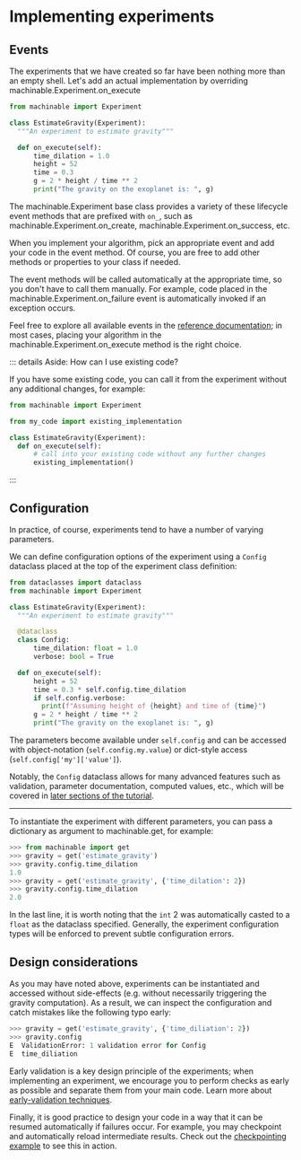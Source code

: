 # Implementing experiments

## Events

The experiments that we have created so far have been nothing more than an empty shell. Let's add an actual implementation by overriding <Pydoc caption="on_execute()">machinable.Experiment.on_execute</Pydoc>

```python
from machinable import Experiment

class EstimateGravity(Experiment):
  """An experiment to estimate gravity"""

  def on_execute(self):
      time_dilation = 1.0
      height = 52
      time = 0.3
      g = 2 * height / time ** 2
      print("The gravity on the exoplanet is: ", g)
```

The <Pydoc>machinable.Experiment</Pydoc> base class provides a variety of these lifecycle event methods that are prefixed with `on_`, such as <Pydoc caption="on_create()">machinable.Experiment.on_create</Pydoc>, <Pydoc caption="on_success()">machinable.Experiment.on_success</Pydoc>, etc.

When you implement your algorithm, pick an appropriate event and add your code in the event method. Of course, you are free to add other methods or properties to your class if needed.

The event methods will be called automatically at the appropriate time, so you don't have to call them manually. For example, code placed in the <Pydoc caption="on_failure()">machinable.Experiment.on_failure</Pydoc> event is automatically invoked if an exception occurs.

Feel free to explore all available events in the [reference documentation](../../reference/); in most cases, placing your algorithm in the <Pydoc caption="on_execute()">machinable.Experiment.on_execute</Pydoc> method is the right choice.

::: details Aside: How can I use existing code?

If you have some existing code, you can call it from the experiment without any additional changes, for example:

```python
from machinable import Experiment

from my_code import existing_implementation

class EstimateGravity(Experiment):
  def on_execute(self):
      # call into your existing code without any further changes
      existing_implementation()
```

:::

## Configuration

In practice, of course, experiments tend to have a number of varying parameters.

We can define configuration options of the experiment using a `Config` dataclass placed at the top of the experiment class definition:

```python
from dataclasses import dataclass
from machinable import Experiment

class EstimateGravity(Experiment):
  """An experiment to estimate gravity"""

  @dataclass
  class Config:
      time_dilation: float = 1.0
      verbose: bool = True

  def on_execute(self):
      height = 52
      time = 0.3 * self.config.time_dilation
      if self.config.verbose:
        print(f"Assuming height of {height} and time of {time}")
      g = 2 * height / time ** 2
      print("The gravity on the exoplanet is: ", g)

```

The parameters become available under `self.config` and can be accessed with object-notation (`self.config.my.value`) or dict-style access (`self.config['my']['value']`).

Notably, the `Config` dataclass allows for many advanced features such as validation, parameter documentation, computed values, etc., which will be covered in [later sections of the tutorial](../elements-in-depth/advanced-configuration.md).

---

To instantiate the experiment with different parameters, you can pass a dictionary as argument to <Pydoc>machinable.get</Pydoc>, for example:

```python
>>> from machinable import get
>>> gravity = get('estimate_gravity')
>>> gravity.config.time_dilation
1.0
>>> gravity = get('estimate_gravity', {'time_dilation': 2})
>>> gravity.config.time_dilation
2.0
```

In the last line, it is worth noting that the `int` 2 was automatically casted to a `float` as the dataclass specified. Generally, the experiment configuration types will be enforced to prevent subtle configuration errors.

## Design considerations

As you may have noted above, experiments can be instantiated and accessed without side-effects (e.g. without necessarily triggering the gravity computation). As a result, we can inspect the configuration and catch mistakes like the following typo early:

```python
>>> gravity = get('estimate_gravity', {'time_diliation': 2})
>>> gravity.config
E  ValidationError: 1 validation error for Config
E  time_diliation
```

Early validation is a key design principle of the experiments; when implementing an experiment, we encourage you to perform checks as early as possible and separate them from your main code. Learn more about [early-validation techniques](../elements-in-depth/advanced-configuration.md#validation).

Finally, it is good practice to design your code in a way that it can be resumed automatically if failures occur. For example, you may checkpoint and automatically reload intermediate results. Check out the [checkpointing example](../../examples/checkpointing.md) to see this in action.
